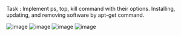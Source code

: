 Task : Implement ps, top, kill command with their options. Installing, updating, and removing software by apt-get command.

![image](https://github.com/user-attachments/assets/1a3938bb-b110-4eb6-90a3-3e6bed5599fd)
![image](https://github.com/user-attachments/assets/32aedcce-a95f-441b-8c52-715325a5732f)
![image](https://github.com/user-attachments/assets/ddbb7bda-4bba-46e0-be10-5e09b2cc5485)
![image](https://github.com/user-attachments/assets/9d7785be-6862-4986-b6a8-4fce9618714b)
